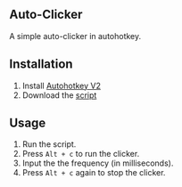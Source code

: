 ## Auto-Clicker
A simple auto-clicker in autohotkey.

## Installation
1. Install [Autohotkey V2](https://www.autohotkey.com/download/ahk-v2.exe)
2. Download the [script](https://github.com/Scrappyz/auto-clicker/blob/dev/autoclicker.ahk)

## Usage
1. Run the script.
2. Press `Alt + c` to run the clicker.
3. Input the the frequency (in milliseconds).
4. Press `Alt + c` again to stop the clicker.